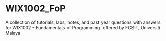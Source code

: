# WIX1002_FoP
A collection of tutorials, labs, notes, and past year questions with answers for WIX1002 - Fundamentals of Programming, offered by FCSIT, Universiti Malaya
